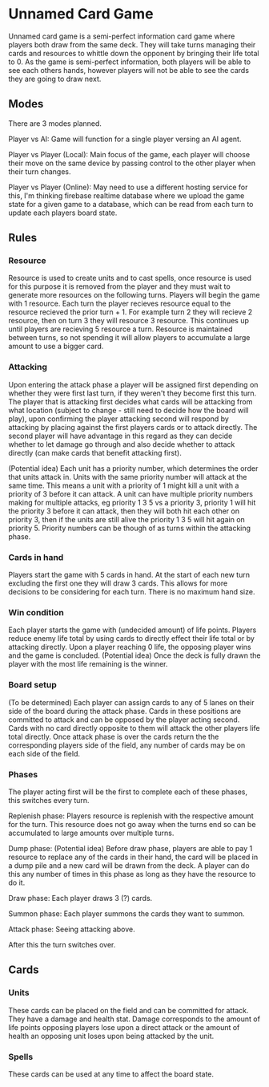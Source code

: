 # Unnamed Card Game

Unnamed card game is a semi-perfect information card game where players both draw from the same deck. They will take turns managing their cards and resources to whittle down the opponent by bringing their life total to 0. As the game is semi-perfect information, both players will be able to see each others hands, however players will not be able to see the cards they are going to draw next.


## Modes

There are 3 modes planned.

Player vs AI: Game will function for a single player versing an AI agent.

Player vs Player (Local): Main focus of the game, each player will choose their move on the same device by passing control to the other player when their turn changes.

Player vs Player (Online): May need to use a different hosting service for this, I'm thinking firebase realtime database where we upload the game state for a given game to a database, which can be read from each turn to update each players board state.

## Rules

### Resource

Resource is used to create units and to cast spells, once resource is used for this purpose it is removed from the player and they must wait to generate more resources on the following turns. Players will begin the game with 1 resource. Each turn the player recieves resource equal to the resource recieved the prior turn + 1. For example turn 2 they will recieve 2 resource, then on turn 3 they will resource 3 resource. This continues up until players are recieving 5 resource a turn. Resource is maintained between turns, so not spending it will allow players to accumulate a large amount to use a bigger card.

### Attacking

Upon entering the attack phase a player will be assigned first depending on whether they were first last turn, if they weren't they become first this turn. The player that is attacking first decides what cards will be attacking from what location (subject to change - still need to decide how the board will play), upon confirming the player attacking second will respond by attacking by placing against the first players cards or to attack directly. The second player will have advantage in this regard as they can decide whether to let damage go through and also decide whether to attack directly (can make cards that benefit attacking first).

(Potential idea) Each unit has a priority number, which determines the order that units attack in. Units with the same priority number will attack at the same time. This means a unit with a priority of 1 might kill a unit with a priority of 3 before it can attack. A unit can have multiple priority numbers making for multiple attacks, eg priority 1 3 5 vs a priority 3, priority 1 will hit the priority 3 before it can attack, then they will both hit each other on priority 3, then if the units are still alive the priority 1 3 5 will hit again on priority 5. Priority numbers can be though of as turns within the attacking phase.

### Cards in hand

Players start the game with 5 cards in hand. At the start of each new turn excluding the first one they will draw 3 cards. This allows for more decisions to be considering for each turn. There is no maximum hand size.

### Win condition

Each player starts the game with (undecided amount) of life points. Players reduce enemy life total by using cards to directly effect their life total or by attacking directly. Upon a player reaching 0 life, the opposing player wins and the game is concluded. (Potential idea) Once the deck is fully drawn the player with the most life remaining is the winner.

### Board setup

(To be determined) Each player can assign cards to any of 5 lanes on their side of the board during the attack phase. Cards in these positions are committed to attack and can be opposed by the player acting second. Cards with no card directly opposite to them will attack the other players life total directly. Once attack phase is over the cards return the the corresponding players side of the field, any number of cards may be on each side of the field.

### Phases

The player acting first will be the first to complete each of these phases, this switches every turn.

Replenish phase: Players resource is replenish with the respective amount for the turn. This resource does not go away when the turns end so can be accumulated to large amounts over multiple turns.

Dump phase: (Potential idea) Before draw phase, players are able to pay 1 resource to replace any of the cards in their hand, the card will be placed in a dump pile and a new card will be drawn from the deck. A player can do this any number of times in this phase as long as they have the resource to do it.

Draw phase: Each player draws 3 (?) cards.

Summon phase: Each player summons the cards they want to summon.

Attack phase: Seeing attacking above.

After this the turn switches over.

## Cards

### Units

These cards can be placed on the field and can be committed for attack. They have a damage and health stat. Damage corresponds to the amount of life points opposing players lose upon a direct attack or the amount of health an opposing unit loses upon being attacked by the unit. 

### Spells

These cards can be used at any time to affect the board state.